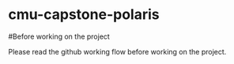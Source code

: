 cmu-capstone-polaris
====================

#Before working on the project

Please read the github working flow before working on the project.

# 
